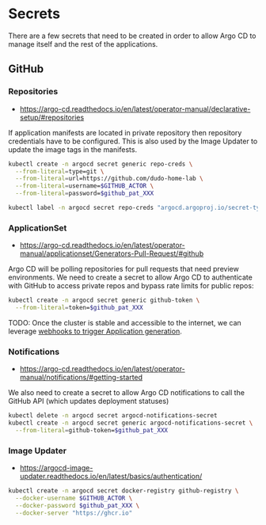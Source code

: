 # Secrets

There are a few secrets that need to be created in order to allow Argo CD to manage itself and the rest of the applications.

## GitHub

### Repositories

- <https://argo-cd.readthedocs.io/en/latest/operator-manual/declarative-setup/#repositories>

If application manifests are located in private repository then repository credentials have to be configured. This is also used by the Image Updater to update the image tags in the manifests.

```sh
kubectl create -n argocd secret generic repo-creds \
  --from-literal=type=git \
  --from-literal=url=https://github.com/dudo-home-lab \
  --from-literal=username=$GITHUB_ACTOR \
  --from-literal=password=$github_pat_XXX

kubectl label -n argocd secret repo-creds "argocd.argoproj.io/secret-type=repo-creds"
```

### ApplicationSet

- <https://argo-cd.readthedocs.io/en/latest/operator-manual/applicationset/Generators-Pull-Request/#github>

Argo CD will be polling repositories for pull requests that need preview environments. We need to create a secret to allow Argo CD to authenticate with GitHub to access private repos and bypass rate limits for public repos:

```sh
kubectl create -n argocd secret generic github-token \
  --from-literal=token=$github_pat_XXX
```

TODO: Once the cluster is stable and accessible to the internet, we can leverage [webhooks to trigger Application generation](https://argo-cd.readthedocs.io/en/latest/operator-manual/applicationset/Generators-Pull-Request/#webhook-configuration).

### Notifications

- <https://argo-cd.readthedocs.io/en/latest/operator-manual/notifications/#getting-started>

We also need to create a secret to allow Argo CD notifications to call the GitHub API (which updates deployment statuses)

```sh
kubectl delete -n argocd secret argocd-notifications-secret
kubectl create -n argocd secret generic argocd-notifications-secret \
  --from-literal=github-token=$github_pat_XXX
```

### Image Updater

- <https://argocd-image-updater.readthedocs.io/en/latest/basics/authentication/>

```sh
kubectl create -n argocd secret docker-registry github-registry \
  --docker-username $GITHUB_ACTOR \
  --docker-password $github_pat_XXX \
  --docker-server "https://ghcr.io"
```

